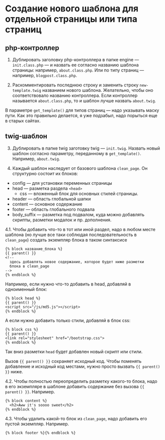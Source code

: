 # Создание нового шаблона для отдельной страницы или типа страниц

## php-контроллер

1. Дублировать заголовку php-контроллера в папке engine — `init.class.php` — и назвать ее согласно названию шаблона страницы: например, `about.class.php`. Или по типу страниц — например, `blogpost.class.php`.

2. Раскомментировать последнюю строку и заменить строку `new-template.twig` названием нового шаблона. Желательно, чтобы оно соответствовало названию контроллера. Если контроллер называется `about.class.php`, то и шаблон лучше назвать `about.twig`.

В параметре `get_template()` для типов страниц — надо указывать маску пути. Как это правильно делается, я уже подзабыл, надо порыться еще в старых сайтах.

## twig-шаблон

3. Дублировать в папке twig заготовку twig — `init.twig`. Назвать новый шаблон согласно параметру, переданному в `get_template()`. Например, `about.twig`.

4. Каждый шаблон наследует от базового шаблона `clean_page`. Он структурно состоит их блоков:

- config — для установки переменных страницы
- head — разметка раздела `<head>`
  - css — вложенный блок для основных стилей страницы.
- header — область глобальной шапки
- content — основное содержание
- footer — область глобального подвала
- body_suffix — разметка под подвалом, куда можно добавлять скрипты, разметки модалок и пр. дополнения.

4.1. Чтобы добавить что-то в тот или иной раздел, надо в  любом месте шаблона (но лучше все таки соблюдая последовательность в `clean_page`) создать экземпляр блока в таком синтаксисе

```twig
{% block название_блока %}
{{ parent() }}
<!--
  здесь добавлять новое содержание, которое будет ниже разметки
  блока в сlean_page
-->
{% endblock %}
```

Например, если нужно что-то добавить в head, добавляй в одноименный блок:

```twig
{% block head %}
{{ parent() }}
<script src="/js/md5.js"></script>
{% endblock %}
```

А если нужно добавить только стили, добавляй в блок css:

```twig
{% block css %}
{{ parent() }}
<link rel="stylesheet" href="/bootstrap.css">
{% endblock %}
```

Так вниз разметки `head` будет добавлен новый скрипт или стили.

Вызов `{{ parent() }}` сохраняет исходный код. Чтобы поменять добавление и исходный код местами, нужно просто вызвать `{{ parent() }}` ниже.

4.2. Чтобы полностью переопределить разметку какого-то блока, надо в его экземпляре в шаблоне добавить содержание без вызова `{{ parent() }}`. Например.

```twig
{% block content %}
  <h2>Aww it's soooo sweet</h2>
{% endblock %}
```

4.3. Чтобы удалить какой-то блок из `clean_page`, надо добавить его пустой экземпляр. Например.

```twig
{% block footer %}{% endblock %}
```

